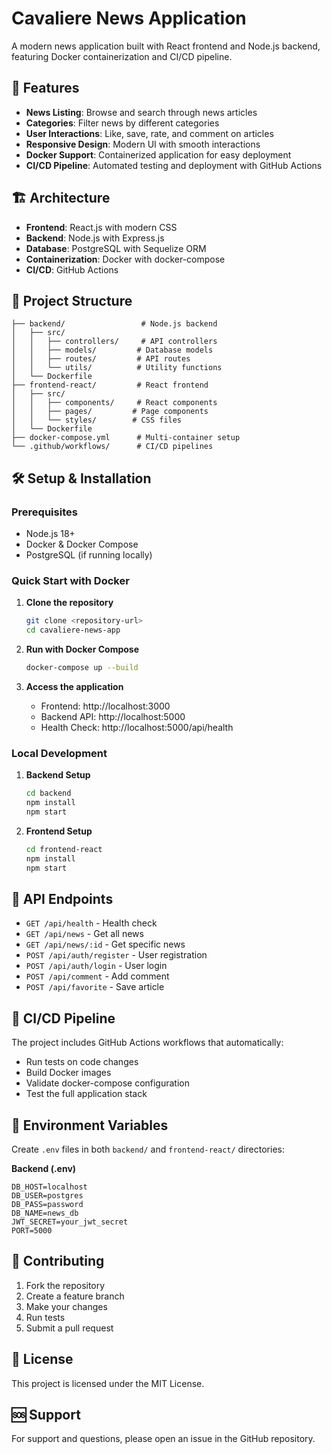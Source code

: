 # Cavaliere News Application

A modern news application built with React frontend and Node.js backend, featuring Docker containerization and CI/CD pipeline.

## 🚀 Features

- **News Listing**: Browse and search through news articles
- **Categories**: Filter news by different categories
- **User Interactions**: Like, save, rate, and comment on articles
- **Responsive Design**: Modern UI with smooth interactions
- **Docker Support**: Containerized application for easy deployment
- **CI/CD Pipeline**: Automated testing and deployment with GitHub Actions

## 🏗️ Architecture

- **Frontend**: React.js with modern CSS
- **Backend**: Node.js with Express.js
- **Database**: PostgreSQL with Sequelize ORM
- **Containerization**: Docker with docker-compose
- **CI/CD**: GitHub Actions

## 📁 Project Structure

```
├── backend/                 # Node.js backend
│   ├── src/
│   │   ├── controllers/     # API controllers
│   │   ├── models/         # Database models
│   │   ├── routes/         # API routes
│   │   └── utils/          # Utility functions
│   └── Dockerfile
├── frontend-react/         # React frontend
│   ├── src/
│   │   ├── components/     # React components
│   │   ├── pages/         # Page components
│   │   └── styles/        # CSS files
│   └── Dockerfile
├── docker-compose.yml      # Multi-container setup
└── .github/workflows/      # CI/CD pipelines
```

## 🛠️ Setup & Installation

### Prerequisites
- Node.js 18+
- Docker & Docker Compose
- PostgreSQL (if running locally)

### Quick Start with Docker

1. **Clone the repository**
   ```bash
   git clone <repository-url>
   cd cavaliere-news-app
   ```

2. **Run with Docker Compose**
   ```bash
   docker-compose up --build
   ```

3. **Access the application**
   - Frontend: http://localhost:3000
   - Backend API: http://localhost:5000
   - Health Check: http://localhost:5000/api/health

### Local Development

1. **Backend Setup**
   ```bash
   cd backend
   npm install
   npm start
   ```

2. **Frontend Setup**
   ```bash
   cd frontend-react
   npm install
   npm start
   ```

## 🔧 API Endpoints

- `GET /api/health` - Health check
- `GET /api/news` - Get all news
- `GET /api/news/:id` - Get specific news
- `POST /api/auth/register` - User registration
- `POST /api/auth/login` - User login
- `POST /api/comment` - Add comment
- `POST /api/favorite` - Save article

## 🚀 CI/CD Pipeline

The project includes GitHub Actions workflows that automatically:
- Run tests on code changes
- Build Docker images
- Validate docker-compose configuration
- Test the full application stack

## 📝 Environment Variables

Create `.env` files in both `backend/` and `frontend-react/` directories:

**Backend (.env)**
```
DB_HOST=localhost
DB_USER=postgres
DB_PASS=password
DB_NAME=news_db
JWT_SECRET=your_jwt_secret
PORT=5000
```

## 🤝 Contributing

1. Fork the repository
2. Create a feature branch
3. Make your changes
4. Run tests
5. Submit a pull request

## 📄 License

This project is licensed under the MIT License.

## 🆘 Support

For support and questions, please open an issue in the GitHub repository. 